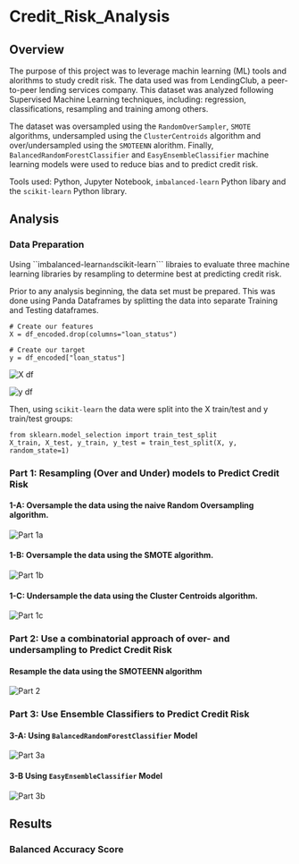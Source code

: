 # Credit_Risk_Analysis

## Overview
The purpose of this project was to leverage machin learning (ML) tools and alorithms to study credit risk. The data used was from LendingClub, a peer-to-peer lending services company. This dataset was analyzed following Supervised Machine Learning techniques, including: regression, classifications, resampling and training among others.

The dataset was oversampled using the ```RandomOverSampler```, ```SMOTE``` algorithms, undersampled using the ```ClusterCentroids``` algorithm and over/undersampled using the ```SMOTEENN``` alorithm. Finally, ```BalancedRandomForestClassifier``` and ```EasyEnsembleClassifier``` machine learning models were used to reduce bias and to predict credit risk. 

Tools used: Python, Jupyter Notebook, ```imbalanced-learn``` Python libary and the ```scikit-learn``` Python library.

## Analysis
### Data Preparation
Using ``imbalanced-learn``` and ```scikit-learn``` libraies to evaluate three machine learning libraries by resampling to determine best at predicting credit risk.

Prior to any analysis beginning, the data set must be prepared. This was done using Panda Dataframes by splitting the data into separate Training and Testing dataframes.
```
# Create our features
X = df_encoded.drop(columns="loan_status")

# Create our target
y = df_encoded["loan_status"]
```
![X df](https://user-images.githubusercontent.com/89284280/147178331-2b55ada2-b6d3-457f-95a0-b778a3ee593a.JPG)

![y df](https://user-images.githubusercontent.com/89284280/147178337-8f6bd16a-ab39-4993-928d-2f20d4cdbdef.JPG)

Then, using ```scikit-learn``` the data were split into the X train/test and y train/test groups:
```
from sklearn.model_selection import train_test_split
X_train, X_test, y_train, y_test = train_test_split(X, y, random_state=1)
```

### Part 1: Resampling (Over and Under) models to Predict Credit Risk
#### 1-A: Oversample the data using the naive Random Oversampling algorithm.
![Part 1a](https://user-images.githubusercontent.com/89284280/147179346-8d2f12c1-f3ab-4fd7-93f6-31746801e233.jpg)

#### 1-B: Oversample the data using the SMOTE algorithm.
![Part 1b](https://user-images.githubusercontent.com/89284280/147179260-f227b12c-989e-4dc8-afb2-31583c71ddc2.jpg)

#### 1-C: Undersample the data using the Cluster Centroids algorithm.
![Part 1c](https://user-images.githubusercontent.com/89284280/147179566-3afc1109-d674-41e9-9404-db2fa70d2a99.jpg)

### Part 2: Use a combinatorial approach of over- and undersampling to Predict Credit Risk
#### Resample the data using the SMOTEENN algorithm
![Part 2](https://user-images.githubusercontent.com/89284280/147179900-effcfd60-681a-43cb-b35a-94dc9634afb3.jpg)

### Part 3: Use Ensemble Classifiers to Predict Credit Risk
#### 3-A: Using ```BalancedRandomForestClassifier``` Model
![Part 3a](https://user-images.githubusercontent.com/89284280/147180785-ab352c5e-f629-4ce1-9d33-9b8414776f85.jpg)

#### 3-B Using ```EasyEnsembleClassifier``` Model
![Part 3b](https://user-images.githubusercontent.com/89284280/147180796-56ea8ef3-84b6-40e2-96be-2c0b3c9f4be0.jpg)

## Results
### Balanced Accuracy Score

